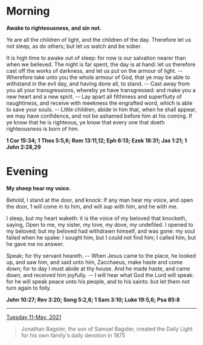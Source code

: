 # Morning

**Awake to righteousness, and sin not.**
 
Ye are all the children of light, and the children of the day. Therefore let us not sleep, as do others; but let us watch and be sober.
 
It is high time to awake out of sleep: for now is our salvation nearer than when we believed. The night is far spent, the day is at hand: let us therefore cast off the works of darkness, and let us put on the armour of light. -- Wherefore take unto you the whole armour of God, that ye may be able to withstand in the evil day, and having done all, to stand. -- Cast away from you all your transgressions, whereby ye have transgressed: and make you a new heart and a new spirit. -- Lay apart all filthiness and superfluity of naughtiness, and receive with meekness the engrafted word, which is able to save your souls. -- Little children, abide in him that, when he shall appear, we may have confidence, and not be ashamed before him at his coming. If ye know that he is righteous, ye know that every one that doeth righteousness is born of him.  

**1 Cor 15:34; 1 Thes 5:5,6; Rom 13:11,12; Eph 6:13; Ezek 18:31; Jas 1:21; 1 John 2:28,29**

# Evening

**My sheep hear my voice.**
 
Behold, I stand at the door, and knock: If any man hear my voice, and open the door, 1 will come in to him, and will sup with him, and he with me.
 
I sleep, but my heart waketh: it is the voice of my beloved that knocketh, saying, Open to me, my sister, my love, my dove, my undefiled. I opened to my beloved; but my beloved had withdrawn himself, and was gone: my soul failed when he spake: I sought him, but I could not find him; I called him, but he gave me no answer.
 
Speak; for thy servant heareth. -- When Jesus came to the place, he looked up, and saw him, and said unto him, Zacchaeus, make haste and come down; for to day I must abide at thy house. And he made haste, and came down, and received him joyfully. -- I will hear what God the Lord will speak: for he will speak peace unto his people, and to his saints: but let them not turn again to folly.  

**John 10:27; Rev 3:20; Song 5:2,6; 1 Sam 3:10; Luke 19:5,6; Psa 85:8**

---

[Tuesday 11-May, 2021](https://t.me/s/daily_light)

> Jonathan Bagster, the son of Samuel Bagster, created the Daily Light for his own family's daily devotion in 1875


